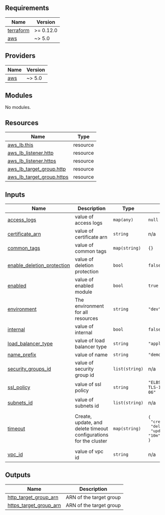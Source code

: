 <!-- BEGINNING OF PRE-COMMIT-TERRAFORM DOCS HOOK -->
## Requirements

| Name | Version |
|------|---------|
| <a name="requirement_terraform"></a> [terraform](#requirement\_terraform) | >= 0.12.0 |
| <a name="requirement_aws"></a> [aws](#requirement\_aws) | ~> 5.0 |

## Providers

| Name | Version |
|------|---------|
| <a name="provider_aws"></a> [aws](#provider\_aws) | ~> 5.0 |

## Modules

No modules.

## Resources

| Name | Type |
|------|------|
| [aws_lb.this](https://registry.terraform.io/providers/hashicorp/aws/latest/docs/resources/lb) | resource |
| [aws_lb_listener.http](https://registry.terraform.io/providers/hashicorp/aws/latest/docs/resources/lb_listener) | resource |
| [aws_lb_listener.https](https://registry.terraform.io/providers/hashicorp/aws/latest/docs/resources/lb_listener) | resource |
| [aws_lb_target_group.http](https://registry.terraform.io/providers/hashicorp/aws/latest/docs/resources/lb_target_group) | resource |
| [aws_lb_target_group.https](https://registry.terraform.io/providers/hashicorp/aws/latest/docs/resources/lb_target_group) | resource |

## Inputs

| Name | Description | Type | Default | Required |
|------|-------------|------|---------|:--------:|
| <a name="input_access_logs"></a> [access\_logs](#input\_access\_logs) | value of access logs | `map(any)` | `null` | no |
| <a name="input_certificate_arn"></a> [certificate\_arn](#input\_certificate\_arn) | value of certificate arn | `string` | n/a | yes |
| <a name="input_common_tags"></a> [common\_tags](#input\_common\_tags) | value of common tags | `map(string)` | `{}` | no |
| <a name="input_enable_deletion_protection"></a> [enable\_deletion\_protection](#input\_enable\_deletion\_protection) | value of deletion protection | `bool` | `false` | no |
| <a name="input_enabled"></a> [enabled](#input\_enabled) | value of enabled module | `bool` | `true` | no |
| <a name="input_environment"></a> [environment](#input\_environment) | The environment for all resources | `string` | `"dev"` | no |
| <a name="input_internal"></a> [internal](#input\_internal) | value of internal | `bool` | `false` | no |
| <a name="input_load_balancer_type"></a> [load\_balancer\_type](#input\_load\_balancer\_type) | value of load balancer type | `string` | `"application"` | no |
| <a name="input_name_prefix"></a> [name\_prefix](#input\_name\_prefix) | value of name | `string` | `"demo"` | no |
| <a name="input_security_groups_id"></a> [security\_groups\_id](#input\_security\_groups\_id) | value of security group id | `list(string)` | n/a | yes |
| <a name="input_ssl_policy"></a> [ssl\_policy](#input\_ssl\_policy) | value of ssl policy | `string` | `"ELBSecurityPolicy-TLS-1-2-Ext-2018-06"` | no |
| <a name="input_subnets_id"></a> [subnets\_id](#input\_subnets\_id) | value of subnets id | `list(string)` | n/a | yes |
| <a name="input_timeout"></a> [timeout](#input\_timeout) | Create, update, and delete timeout configurations for the cluster | `map(string)` | <pre>{<br>  "create": "10m",<br>  "delete": "10m",<br>  "update": "10m"<br>}</pre> | no |
| <a name="input_vpc_id"></a> [vpc\_id](#input\_vpc\_id) | value of vpc id | `string` | n/a | yes |

## Outputs

| Name | Description |
|------|-------------|
| <a name="output_http_target_group_arn"></a> [http\_target\_group\_arn](#output\_http\_target\_group\_arn) | ARN of the target group |
| <a name="output_https_target_group_arn"></a> [https\_target\_group\_arn](#output\_https\_target\_group\_arn) | ARN of the target group |
<!-- END OF PRE-COMMIT-TERRAFORM DOCS HOOK -->
